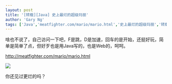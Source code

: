 ```yaml
---
layout: post
title: '[转载][Java] 史上最烂的超级玛丽'
author: 'Gary Ng'
tags: ['Java','meatfighter.com/mario/mario.html','史上最烂的超级玛丽','转载']
---
```


  


啥也不说了，自己访问一下吧，F是跳，D是加速，回车的是开始，还挺好玩，简单是简单了点，但好歹也是用Java写的，也是Web的，呵呵。

<http://meatfighter.com/mario/mario.html>

![](http://2.bp.blogspot.com/-MCyfZ2kT2r4/Tq_eIXIEa_I/AAAAAAAAAcw/rrg_A8-MmDg/s400/super_mario.jpg)

你还见过更烂的吗？
